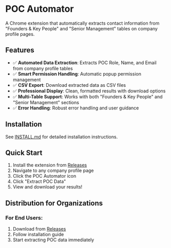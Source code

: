 # POC Automator

A Chrome extension that automatically extracts contact information from "Founders & Key People" and "Senior Management" tables on company profile pages.

## Features

- ✅ **Automated Data Extraction**: Extracts POC Role, Name, and Email from company profile tables
- ✅ **Smart Permission Handling**: Automatic popup permission management
- ✅ **CSV Export**: Download extracted data as CSV files
- ✅ **Professional Display**: Clean, formatted results with download options
- ✅ **Multi-Table Support**: Works with both "Founders & Key People" and "Senior Management" sections
- ✅ **Error Handling**: Robust error handling and user guidance

## Installation

See [INSTALL.md](INSTALL.md) for detailed installation instructions.

## Quick Start

1. Install the extension from [Releases](https://github.com/YOUR_USERNAME/POCAutomator/releases)
2. Navigate to any company profile page
3. Click the POC Automator icon
4. Click "Extract POC Data"
5. View and download your results!

## Distribution for Organizations

### For End Users:
1. Download from [Releases](https://github.com/YOUR_USERNAME/POCAutomator/releases)
2. Follow installation guide
3. Start extracting POC data immediately

